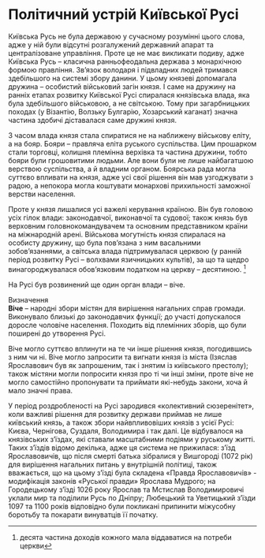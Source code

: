 # Політичний устрій Київської Русі

Київська Русь не була державою у сучасному розумінні цього слова, адже у
ній були відсутні розгалужений державний апарат та централізоване
управління. Проте це не має викликати подиву, адже Київська Русь –
класична ранньофеодальна держава з монархічною формою правління. Зв’язок
володаря і підвладних людей тримався здебільшого на системі збору
данини. У цьому князеві допомагала дружина – особистий військовий загін
князя. І саме на дружину на ранніх етапах розвитку Київської Русі
спиралася князівська влада, яка була здебільшого військовою, а не
світською. Тому при загарбницьких походах (у Візантію, Волзьку Булгарію,
Хозарський каганат) значна частина здобичі діставалася саме дружині
князя.

З часом влада князя стала спиратися не на наближену військову еліту, а
на бояр. Бояри – правляча еліта руського суспільства. Цим прошарком
стали торговці, колишня племінна верхівка та частина дружини, тобто
бояри були грошовитими людьми. Але вони були не лише найбагатшою
верствою суспільства, а й владним органом. Боярська рада могла суттєво
впливати на князя, адже усі свої рішення він мав узгоджувати з радою, а
непокора могла коштувати монархові прихильності заможної верстви
населення.

Проте у князя лишалися усі важелі керування країною. Він був головою
усіх гілок влади: законодавчої, виконавчої та судової; також князь був
верховним головнокомандувачем та основним представником країни на
міжнародній арені. Військова могутність князя спиралася на особисту
дружину, що була пов’язана з ним васальними зобов’язаннями, а світська
влада підтримувалася церквою (у ранній період розвитку Русі – волхвами
язичницьких культів), за що та щедро винагороджувалася обов’язковим
податком на церкву – десятиною. [^24]

На Русі був розвинений ще один орган влади – віче.

<div class="eoz-wrap">
<span class="eoz">Визначення</span>
<div class="eoz-text">
<b>Віче</b> – народні збори містян для вирішення нагальних справ громади.
Виконувало близькі до законодавчих функції; до участі допускалося
доросле чоловіче населення. Походить від племінних зборів, що були
поширені до утворення Русі.
</div>
</div>

Віче могло суттєво вплинути на те чи інше рішення князя, погодившись з
ним чи ні. Віче могло запросити та вигнати князя із міста (Ізяслав
Ярославович був як запрошеним, так і знятим із київського престолу);
також містяни могли попросити князя про ті чи інші зміни, проте віче не
могло самостійно пропонувати та приймати які-небудь закони, хоча й мало
значні права.

У період роздробленості на Русі зародився «колективний сюзеренітет»,
коли важливі рішення для розвитку держави приймав не лише київський
князь, а також збори найвпливовіших князів з усієї Русі: Києва,
Чернігова, Суздаля, Володимира і так далі. Це відбувалося на князівських
з’їздах, які ставали масштабними подіями у руському житті. Таких з’їздів
відомо декілька, адже ця система не прижилася: з’їзд Ярославовичів, що
після смерті батька зібралися у Вишгороді (1072 рік) для вирішення
нагальних питань у внутрішній політиці, також вважається, що на цьому
з’їзді була складена «Правда Ярославовичів» - модифікація законів
«Руської правди» Ярослава Мудрого; на Городецькому з’їзді 1026 року
Ярослав та Мстислав Володимировичі уклали мир та поділили Русь по
Дніпру; Любецький та Уветицький з’їзди 1097 та 1100 років відповідно
були покликані припинити міжусобну боротьбу та покарати винуватців її
початку.

[^24]: десята частина доходів кожного мала віддаватися на потреби церкви